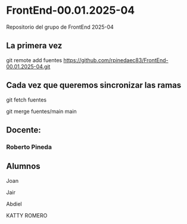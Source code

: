 # FrontEnd-00.01.2025-04
Repositorio del grupo de FrontEnd 2025-04

## La primera vez

git remote add fuentes https://github.com/rpinedaec83/FrontEnd-00.01.2025-04.git

## Cada vez que queremos sincronizar las ramas

git fetch fuentes

git merge fuentes/main main



## Docente:
### Roberto Pineda





## Alumnos

Joan

Jair

Abdiel 

KATTY ROMERO





